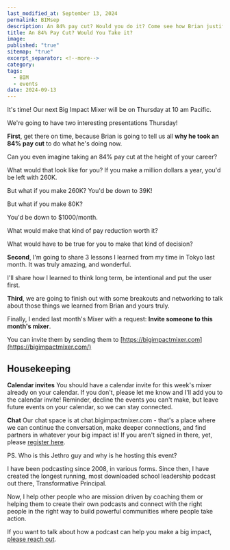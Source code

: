 ```yaml
---
last_modified_at: September 13, 2024
permalink: BIMsep
description: An 84% pay cut? Would you do it? Come see how Brian justified that decision at the Big Impact Mixer this coming Thursday.
title: An 84% Pay Cut? Would You Take it?
image: 
published: "true"
sitemap: "true"
excerpt_separator: <!--more-->
category: 
tags:
  - BIM
  - events
date: 2024-09-13
---
```

It's time! Our next Big Impact Mixer will be on Thursday at 10 am Pacific.

We're going to have two interesting presentations Thursday!

**First**, get there on time, because Brian is going to tell us all **why he took an 84% pay cut** to do what he's doing now.

Can you even imagine taking an 84% pay cut at the height of your career?

What would that look like for you? If you make a million dollars a year, you'd be left with 260K.

But what if you make 260K? You'd be down to 39K!

But what if you make 80K?

You'd be down to $1000/month.

What would make that kind of pay reduction worth it?

What would have to be true for you to make that kind of decision?

**Second**, I'm going to share 3 lessons I learned from my time in Tokyo last month. It was truly amazing, and wonderful. 
<!--more-->
I'll share how I learned to think long term, be intentional and put the user first.

**Third**, we are going to finish out with some breakouts and networking to talk about those things we learned from Brian and yours truly. 

Finally, I ended last month's Mixer with a request: **Invite someone to this month's mixer**.

You can invite them by sending them to [https://bigimpactmixer.com](https://bigimpactmixer.com/)

## Housekeeping

**Calendar invites** You should have a calendar invite for this week's mixer already on your calendar. If you don't, please let me know and I'll add you to the calendar invite! Reminder, decline the events you can't make, but leave future events on your calendar, so we can stay connected.

**Chat** Our chat space is at chat.bigimpactmixer.com - that's a place where we can continue the conversation, make deeper connections, and find partners in whatever your big impact is! If you aren't signed in there, yet, please [register here](https://chat.bigimpactmixer.com/join/aw0m-8m7Z-ZPVJ).

PS. Who is this Jethro guy and why is he hosting this event?

I have been podcasting since 2008, in various forms. Since then, I have created the longest running, most downloaded school leadership podcast out there, Transformative Principal.

Now, I help other people who are mission driven by coaching them or helping them to create their own podcasts and connect with the right people in the right way to build powerful communities where people take action.

If you want to talk about how a podcast can help you make a big impact, [please reach out](mailto:jethro@transformativeprincipal.com).